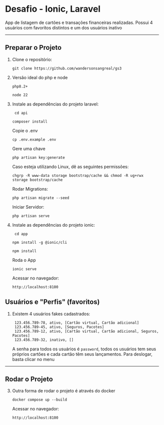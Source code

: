 # Desafio - Ionic, Laravel

App de listagem de cartões e transações financeiras realizadas. Possui 4 usuários com favoritos distintos e um dos
usuários inativo

---

## Preparar o Projeto

1. Clone o repositório:
   ```
   git clone https://github.com/wandersonsangreal/gs3
   ```
2. Versão ideal do php e node
    ```
    php8.2+
    ```
    ```
    node 22
    ```

2. Instale as dependências do projeto laravel:
   ```
    cd api
    ```
    ```
    composer install
    ```
   Copie o .env
    ```
    cp .env.example .env
    ```
   Gere uma chave
    ```
    php artisan key:generate
    ```
   Caso esteja utilizando Linux, dê as seguintes permissões:
    ```
    chgrp -R www-data storage bootstrap/cache && chmod -R ug+rwx storage bootstrap/cache
    ```
   Rodar Migrations:
    ```
    php artisan migrate --seed
    ```
   Iniciar Servidor:
    ```
    php artisan serve
    ```

2. Instale as dependências do projeto ionic:
   ```
    cd app
    ```
    ```
    npm install -g @ionic/cli
    ```
    ```
    npm install
    ```
   Roda o App
    ```
    ionic serve
    ```
   Acessar no navegador:
    ```
    http://localhost:8100
    ```

## Usuários e "Perfis" (favoritos)

1. Existem 4 usuários fakes cadastrados:
   ```
    123.456.789-78, ativo, [Cartão virtual, Cartão adicional]
    123.456.789-45, ativo, [Seguros, Pacotes]
    123.456.789-12, ativo, [Cartão virtual, Cartão adicional, Seguros, Pacotes]
    123.456.789-32, inativo, []
    ```
   A senha para todos os usuários é ``password``, todos os usuários tem seus próprios cartões e cada cartão têm seus
   lançamentos. Para deslogar, basta clicar no menu

---

## Rodar o Projeto

3. Outra forma de rodar o projeto é através do docker
    ```
    docker compose up --build
    ```
   Acessar no navegador:
   ```
   http://localhost:8100
   ```

